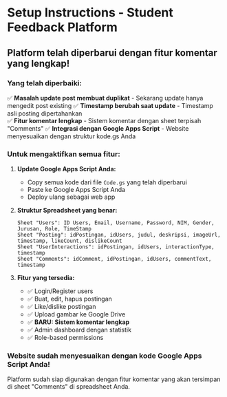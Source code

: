 # Setup Instructions - Student Feedback Platform

## Platform telah diperbarui dengan fitur komentar yang lengkap!

### Yang telah diperbaiki:
✅ **Masalah update post membuat duplikat** - Sekarang update hanya mengedit post existing
✅ **Timestamp berubah saat update** - Timestamp asli posting dipertahankan  
✅ **Fitur komentar lengkap** - Sistem komentar dengan sheet terpisah "Comments"
✅ **Integrasi dengan Google Apps Script** - Website menyesuaikan dengan struktur kode.gs Anda

### Untuk mengaktifkan semua fitur:

1. **Update Google Apps Script Anda:**
   - Copy semua kode dari file `Code.gs` yang telah diperbarui
   - Paste ke Google Apps Script Anda
   - Deploy ulang sebagai web app

2. **Struktur Spreadsheet yang benar:**
   ```
   Sheet "Users": ID Users, Email, Username, Password, NIM, Gender, Jurusan, Role, TimeStamp
   Sheet "Posting": idPostingan, idUsers, judul, deskripsi, imageUrl, timestamp, likeCount, dislikeCount  
   Sheet "UserInteractions": idPostingan, idUsers, interactionType, timestamp
   Sheet "Comments": idComment, idPostingan, idUsers, commentText, timestamp
   ```

3. **Fitur yang tersedia:**
   - ✅ Login/Register users
   - ✅ Buat, edit, hapus postingan  
   - ✅ Like/dislike postingan
   - ✅ Upload gambar ke Google Drive
   - ✅ **BARU: Sistem komentar lengkap**
   - ✅ Admin dashboard dengan statistik
   - ✅ Role-based permissions

### Website sudah menyesuaikan dengan kode Google Apps Script Anda!

Platform sudah siap digunakan dengan fitur komentar yang akan tersimpan di sheet "Comments" di spreadsheet Anda.